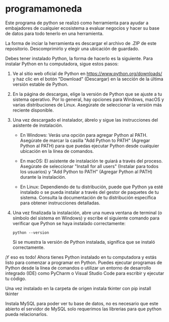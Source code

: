 # programamoneda
Este programa de python se realizó como herramienta para ayudar a embajadores de cualquier ecosistema a evaluar negocios y hacer su base de datos para todo tenerlo en una herramienta. 

La forma de inciar la herramienta es descargar el archivo de .ZIP de este repositorio. 
Descomprimirlo y elegir una ubicación de guardado. 

Debes tener instalado Python, la forma de hacerlo es la siguiente. 
Para instalar Python en tu computadora, sigue estos pasos:

1. Ve al sitio web oficial de Python en https://www.python.org/downloads/ y haz clic en el botón "Download" (Descargar) en la sección de la última versión estable de Python.

2. En la página de descargas, elige la versión de Python que se ajuste a tu sistema operativo. Por lo general, hay opciones para Windows, macOS y varias distribuciones de Linux. Asegúrate de seleccionar la versión más reciente disponible.

3. Una vez descargado el instalador, ábrelo y sigue las instrucciones del asistente de instalación.

   - En Windows: Verás una opción para agregar Python al PATH. Asegúrate de marcar la casilla "Add Python to PATH" (Agregar Python al PATH) para que puedas ejecutar Python desde cualquier ubicación en la línea de comandos.
   
   - En macOS: El asistente de instalación te guiará a través del proceso. Asegúrate de seleccionar "Install for all users" (Instalar para todos los usuarios) y "Add Python to PATH" (Agregar Python al PATH) durante la instalación.
   
   - En Linux: Dependiendo de tu distribución, puede que Python ya esté instalado o se pueda instalar a través del gestor de paquetes de tu sistema. Consulta la documentación de tu distribución específica para obtener instrucciones detalladas.

4. Una vez finalizada la instalación, abre una nueva ventana de terminal (o símbolo del sistema en Windows) y escribe el siguiente comando para verificar que Python se haya instalado correctamente:

   ```
   python --version
   ```

   Si se muestra la versión de Python instalada, significa que se instaló correctamente.

¡Y eso es todo! Ahora tienes Python instalado en tu computadora y estás listo para comenzar a programar en Python. Puedes ejecutar programas de Python desde la línea de comandos o utilizar un entorno de desarrollo integrado (IDE) como PyCharm o Visual Studio Code para escribir y ejecutar tu código.

Una vez instalado en la carpeta de origen instala tkinter con pip install tkinter

Instala MySQL para poder ver tu base de datos, no es necesario que este abierto el servidor de MySQL solo requerimos las librerias para que python pueda relacionarlos. 